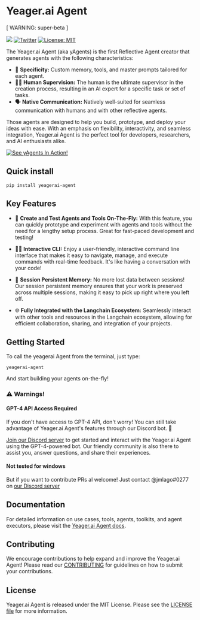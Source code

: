 # Yeager.ai Agent
[ WARNING: super-beta ]

[![](https://dcbadge.vercel.app/api/server/VpfmXEMN66?compact=true&style=flat)](https://discord.gg/VpfmXEMN66) [![Twitter](https://img.shields.io/twitter/url/https/twitter.com/yeagerai.svg?style=social&label=Follow%20%40YeagerAI)](https://twitter.com/yeagerai) [![License: MIT](https://img.shields.io/badge/License-MIT-green.svg)](https://opensource.org/license/mit/) 

The Yeager.ai Agent (aka yAgents) is the first Reflective Agent creator that generates agents with the following characteristics:

- 🎯 **Specificity:** Custom memory, tools, and master prompts tailored for each agent.
- 👨‍💼 **Human Supervision:** The human is the ultimate supervisor in the creation process, resulting in an AI expert for a specific task or set of tasks.
- 🗣️ **Native Communication:** Natively well-suited for seamless communication with humans and with other reflective agents.

Those agents are designed to help you build, prototype, and deploy your ideas with ease. With an emphasis on flexibility, interactivity, and seamless integration, Yeager.ai Agent is the perfect tool for developers, researchers, and AI enthusiasts alike.

[![See yAgents In Action!](https://20388104.fs1.hubspotusercontent-na1.net/hubfs/20388104/U8_RmQdZehk-00023.jpg)](https://youtu.be/U8_RmQdZehk)

## Quick install
`pip install yeagerai-agent`

## Key Features
- 🚀 **Create and Test Agents and Tools On-The-Fly:** With this feature, you can quickly prototype and experiment with agents and tools without the need for a lengthy setup process. Great for fast-paced development and testing!

- 👩‍💻 **Interactive CLI:** Enjoy a user-friendly, interactive command line interface that makes it easy to navigate, manage, and execute commands with real-time feedback. It's like having a conversation with your code!

- 💾 **Session Persistent Memory:** No more lost data between sessions! Our session persistent memory ensures that your work is preserved across multiple sessions, making it easy to pick up right where you left off.

- 🌐 **Fully Integrated with the Langchain Ecosystem:** Seamlessly interact with other tools and resources in the Langchain ecosystem, allowing for efficient collaboration, sharing, and integration of your projects.


## Getting Started
To call the yeagerai Agent from the terminal, just type:

```
yeagerai-agent
```

And start building your agents on-the-fly!

### ⚠️ Warnings! 

#### GPT-4 API Access Required
If you don't have access to GPT-4 API, don't worry! You can still take advantage of Yeager.ai Agent's features through our Discord bot. 🤖

[Join our Discord server](https://discord.gg/VpfmXEMN66) to get started and interact with the Yeager.ai Agent using the GPT-4-powered bot. Our friendly community is also there to assist you, answer questions, and share their experiences.

#### Not tested for windows
But if you want to contribute PRs al welcome! Just contact @jmlago#0277 on [our Discord server](https://discord.gg/VpfmXEMN66)
## Documentation
For detailed information on use cases, tools, agents, toolkits, and agent executors, please visit the [Yeager.ai Agent docs](https://yeagerai.gitbook.io/docs).

## Contributing
We encourage contributions to help expand and improve the Yeager.ai Agent! Please read our [CONTRIBUTING]() for guidelines on how to submit your contributions.

## License
Yeager.ai Agent is released under the MIT License. Please see the [LICENSE file](https://github.com/yeagerai/yeagerai-agent/blob/main/LICENSE) for more information.
